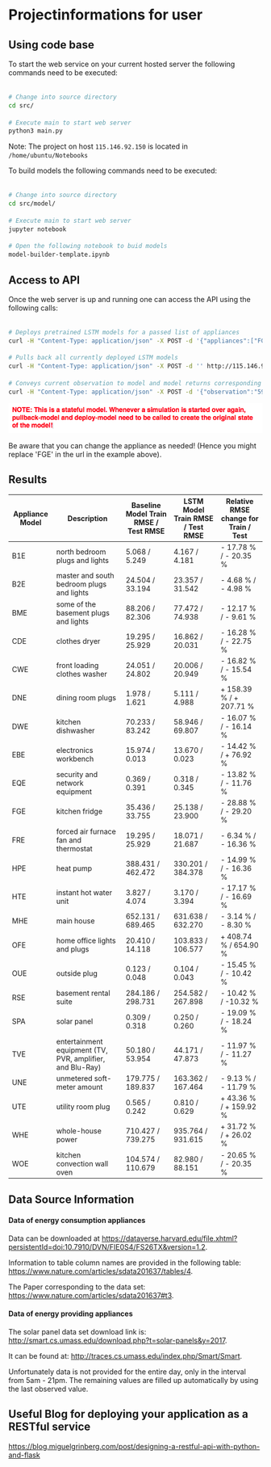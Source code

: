 # Projectinformations for user

## Using code base

To start the web service on your current hosted server the following commands need to be executed:

```bash

# Change into source directory
cd src/

# Execute main to start web server
python3 main.py

```

Note: The project on host `115.146.92.150` is located in `/home/ubuntu/Notebooks`

To build models the following commands need to be executed:

```bash

# Change into source directory
cd src/model/

# Execute main to start web server
jupyter notebook 

# Open the following notebook to buid models
model-builder-template.ipynb

```

## Access to API

Once the web server is up and running one can access the API using the following calls:

```bash

# Deploys pretrained LSTM models for a passed list of appliances  
curl -H "Content-Type: application/json" -X POST -d '{"appliances":["FGE","HTE","TVE"]}' http://115.146.92.150:5000/lstmforecast/deploy-model

# Pulls back all currently deployed LSTM models 
curl -H "Content-Type: application/json" -X POST -d '' http://115.146.92.150:5000/lstmforecast/pullback-model

# Conveys current observation to model and model returns corresponding prediction
curl -H "Content-Type: application/json" -X POST -d '{"observation":"59.51666667"}' http://115.146.92.150:5000/lstmforecast/FGE/predict
```
![](warning.png?raw=true)

Be aware that you can change the appliance as needed! (Hence you might replace 'FGE' in the url in the example above).


## Results 

| Appliance Model  | Description      | Baseline Model Train RMSE / Test RMSE | LSTM Model Train RMSE / Test RMSE | Relative RMSE change for Train / Test |
| --------------|------|-------------|-----|-----|
| B1E     |  north bedroom plugs and lights | 5.068 / 5.249 | 4.167 / 4.181 | - 17.78 % / - 20.35 % |
| B2E     |  master and south bedroom plugs and lights | 24.504 / 33.194 | 23.357 / 31.542 | - 4.68 % / - 4.98 % |
| BME     |  some of the basement plugs and lights | 88.206 / 82.306 | 77.472 / 74.938 | - 12.17 % / - 9.61 % |
| CDE     |  clothes dryer | 19.295 / 25.929 | 16.862 / 20.031 | - 16.28 % / - 22.75 % |
| CWE     |  front loading clothes washer | 24.051 / 24.802 | 20.006 / 20.949 | - 16.82 % / - 15.54 % |
| DNE     |  dining room plugs | 1.978 / 1.621 | 5.111 / 4.988 | + 158.39 % / + 207.71 % |
| DWE     |  kitchen dishwasher | 70.233 / 83.242 | 58.946 / 69.807 | - 16.07 % / - 16.14 % |
| EBE     |  electronics workbench | 15.974 / 0.013 | 13.670 / 0.023 | - 14.42 % / + 76.92 % |
| EQE     |  security and network equipment | 0.369 / 0.391 | 0.318 / 0.345 | - 13.82 % / - 11.76 % |
| FGE     |  kitchen fridge | 35.436 / 33.755 | 25.138 / 23.900 | - 28.88 % / - 29.20 % |
| FRE     |  forced air furnace fan and thermostat | 19.295 / 25.929 | 18.071 / 21.687 | - 6.34 % / - 16.36 % |
| HPE     |  heat pump | 388.431 / 462.472 | 330.201 / 384.378 | - 14.99 % / - 16.36 % |
| HTE     |  instant hot water unit | 3.827 / 4.074 | 3.170 / 3.394 | - 17.17 % / - 16.69 % |
| MHE     |  main house | 652.131 / 689.465 | 631.638 / 632.270 | - 3.14 % / - 8.30 % |
| OFE     |  home office lights and plugs | 20.410 / 14.118 | 103.833 / 106.577 | + 408.74 % / 654.90 % |
| OUE     |  outside plug | 0.123 / 0.048 | 0.104 / 0.043 | - 15.45 % / - 10.42 % |
| RSE     |  basement rental suite | 284.186 / 298.731 | 254.582 / 267.898 | - 10.42 % / -10.32 % |
| SPA     |  solar panel  | 0.309 / 0.318 | 0.250 / 0.260 | - 19.09 % / - 18.24 % |
| TVE     |  entertainment equipment (TV, PVR, amplifier, and Blu-Ray)  | 50.180 / 53.954 | 44.171 / 47.873 | - 11.97 % / - 11.27 % |
| UNE     |  unmetered soft-meter amount   | 179.775 / 189.837 | 163.362 / 167.464 | - 9.13 % / - 11.79 % | 
| UTE     |  utility room plug  | 0.565 / 0.242 | 0.810 / 0.629 | + 43.36 % / + 159.92 % |
| WHE     | whole-house power | 710.427 / 739.275 | 935.764 / 931.615 | + 31.72 % / + 26.02 % |
| WOE     | kitchen convection wall oven | 104.574 / 110.679 | 82.980 / 88.151 | - 20.65 % / - 20.35 % |

## Data Source Information

#### Data of energy consumption appliances

Data can be downloaded at 
https://dataverse.harvard.edu/file.xhtml?persistentId=doi:10.7910/DVN/FIE0S4/FS26TX&version=1.2.

Information to table column names are provided in the following table: 
https://www.nature.com/articles/sdata201637/tables/4.

The Paper corresponding to the data set:
https://www.nature.com/articles/sdata201637#t3.

#### Data of energy providing appliances

The solar panel data set download link is: 
http://smart.cs.umass.edu/download.php?t=solar-panels&y=2017. 

It can be found at: 
http://traces.cs.umass.edu/index.php/Smart/Smart.

Unfortunately data is not provided for the entire day, only in the interval from 5am - 21pm. The remaining values are filled up automatically by using the last observed value.


## Useful Blog for deploying your application as a RESTful service


https://blog.miguelgrinberg.com/post/designing-a-restful-api-with-python-and-flask
